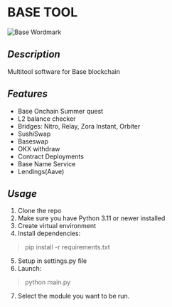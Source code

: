 # **BASE TOOL**

![Base Wordmark](https://github.com/base-org/brand-kit/blob/main/logo/wordmark/Base_Wordmark_Blue.svg)

## ***Description***

Multitool software for Base blockchain

## ***Features***

+ Base Onchain Summer quest
+ L2 balance checker
+ Bridges: Nitro, Relay, Zora Instant, Orbiter
+ SushiSwap
+ Baseswap
+ OKX withdraw
+ Contract Deployments
+ Base Name Service
+ Lendings(Aave)

## ***Usage***

1. Clone the repo
2. Make sure you have Python 3.11 or newer installed
3. Create virtual environment
4. Install dependencies:
   
> pip install -r requirements.txt

5. Setup in settings.py file
6. Launch:
   
> python main.py

7. Select the module you want to be run.

